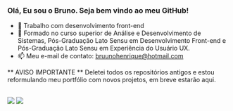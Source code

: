 ### Olá, Eu sou o Bruno. Seja bem vindo ao meu GitHub!

- 🔭 Trabalho com desenvolvimento front-end
- 🌱 Formado no curso superior de Análise e Desenvolvimento de Sistemas, Pós-Graduação Lato Sensu em Desenvolvimento Front-end e Pós-Graduação Lato Sensu em Experiência do Usuário UX.
- 📫 Meu e-mail de contato: bruunohenrique@hotmail.com

** AVISO IMPORTANTE **
Deletei todos os repositórios antigos e estou reformulando meu portfólio com novos projetos, em breve estarão aqui.

<br>
<div> 
  <a href = "mailto:bruunohenrique@hotmail.com"><img src="https://img.shields.io/badge/-Gmail-%23333?style=for-the-badge&logo=gmail&logoColor=white" target="_blank"></a>
  <a href="https://www.linkedin.com/in/bruno-henrique-pigatto-0171a1153/" target="_blank"><img src="https://img.shields.io/badge/-LinkedIn-%230077B5?style=for-the-badge&logo=linkedin&logoColor=white" target="_blank"></a> 
</div>
